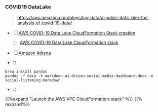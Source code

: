 ### COVID19 DataLake

> https://aws.amazon.com/blogs/big-data/a-public-data-lake-for-analysis-of-covid-19-data/

* [ ] [AWS COVID-19 Data Lake CloudFormation Stack creation](https://ap-southeast-1.console.aws.amazon.com/cloudformation/home?region=ap-southeast-1#/stacks/create/review?templateURL=https://covid19-datalake.s3-ap-southeast-1.amazonaws.com/CovidLakeStack.template.json&stackName=Covid19-DataLake)
  * [ ] [AWS COVID-19 Data Lake CloudFormation stack](https://covid19-datalake.s3-ap-southeast-1.amazonaws.com/CovidLakeStack.template.json)
* [ ] [Amazon Athena](https://docs.aws.amazon.com/athena/latest/ug/querying.html#query-results-specify-location)

* [ ] 

```
brew install pandoc
pandoc -f docx -t markdown ai-driven-social-media-dashboard.docx -o social-listening.markdown
```

* [ ] 

{{%expand "Launch the AWS VPC CloudFormation-stack" %}}
{{% /expand%}}